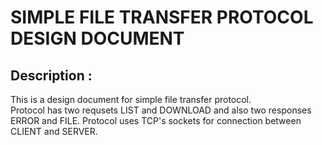 # SIMPLE FILE TRANSFER PROTOCOL DESIGN DOCUMENT
## Description : 

This is a design document for simple file transfer protocol.  
Protocol has two requsets LIST and DOWNLOAD and also two responses ERROR and FILE. Protocol uses TCP's sockets
for connection between CLIENT and SERVER.

